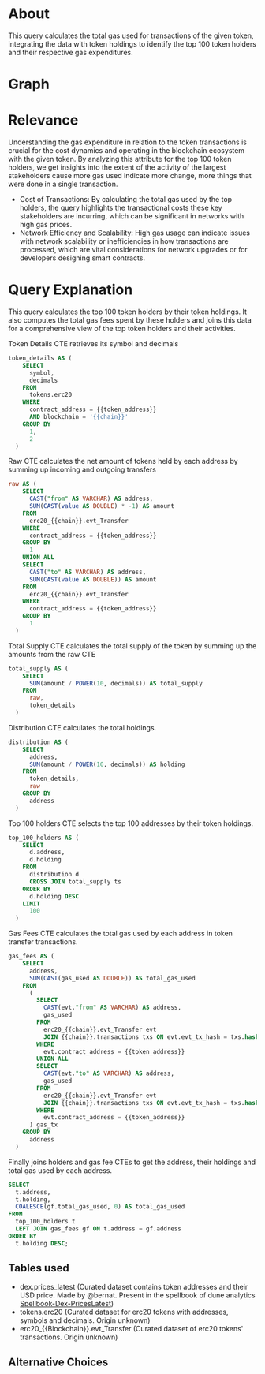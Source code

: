 # About

This query calculates the total gas used for transactions of the given token, integrating the data with token holdings to identify the top 100 token holders and their respective gas expenditures.

# Graph

# Relevance

Understanding the gas expenditure in relation to the token transactions is crucial for the cost dynamics and operating in the blockchain ecosystem with the given token. By analyzing this attribute for the top 100 token holders, we get insights into the extent of the activity of the largest stakeholders cause more gas used indicate more change, more things that were done in a single transaction.

- Cost of Transactions: By calculating the total gas used by the top holders, the query highlights the transactional costs these key stakeholders are incurring, which can be significant in networks with high gas prices.
- Network Efficiency and Scalability: High gas usage can indicate issues with network scalability or inefficiencies in how transactions are processed, which are vital considerations for network upgrades or for developers designing smart contracts.

# Query Explanation

This query calculates the top 100 token holders by their token holdings. It also computes the total gas fees spent by these holders and joins this data for a comprehensive view of the top token holders and their activities.

Token Details CTE retrieves its symbol and decimals

```sql
token_details AS (
    SELECT
      symbol,
      decimals
    FROM
      tokens.erc20
    WHERE
      contract_address = {{token_address}}
      AND blockchain = '{{chain}}'
    GROUP BY
      1,
      2
  )
```

Raw CTE calculates the net amount of tokens held by each address by summing up incoming and outgoing transfers

```sql
raw AS (
    SELECT
      CAST("from" AS VARCHAR) AS address,
      SUM(CAST(value AS DOUBLE) * -1) AS amount
    FROM
      erc20_{{chain}}.evt_Transfer
    WHERE
      contract_address = {{token_address}}
    GROUP BY
      1
    UNION ALL
    SELECT
      CAST("to" AS VARCHAR) AS address,
      SUM(CAST(value AS DOUBLE)) AS amount
    FROM
      erc20_{{chain}}.evt_Transfer
    WHERE
      contract_address = {{token_address}}
    GROUP BY
      1
  )
```

Total Supply CTE calculates the total supply of the token by summing up the amounts from the raw CTE

```sql
total_supply AS (
    SELECT
      SUM(amount / POWER(10, decimals)) AS total_supply
    FROM
      raw,
      token_details
  )
```

Distribution CTE calculates the total holdings.

```sql
distribution AS (
    SELECT
      address,
      SUM(amount / POWER(10, decimals)) AS holding
    FROM
      token_details,
      raw
    GROUP BY
      address
  )
```

Top 100 holders CTE selects the top 100 addresses by their token holdings.

```sql
top_100_holders AS (
    SELECT
      d.address,
      d.holding
    FROM
      distribution d
      CROSS JOIN total_supply ts
    ORDER BY
      d.holding DESC
    LIMIT
      100
  )
```

Gas Fees CTE calculates the total gas used by each address in token transfer transactions.

```sql
gas_fees AS (
    SELECT
      address,
      SUM(CAST(gas_used AS DOUBLE)) AS total_gas_used
    FROM
      (
        SELECT
          CAST(evt."from" AS VARCHAR) AS address,
          gas_used
        FROM
          erc20_{{chain}}.evt_Transfer evt
          JOIN {{chain}}.transactions txs ON evt.evt_tx_hash = txs.hash
        WHERE
          evt.contract_address = {{token_address}}
        UNION ALL
        SELECT
          CAST(evt."to" AS VARCHAR) AS address,
          gas_used
        FROM
          erc20_{{chain}}.evt_Transfer evt
          JOIN {{chain}}.transactions txs ON evt.evt_tx_hash = txs.hash
        WHERE
          evt.contract_address = {{token_address}}
      ) gas_tx
    GROUP BY
      address
  )
```

Finally joins holders and gas fee CTEs to get the address, their holdings and total gas used by each address.

```sql
SELECT
  t.address,
  t.holding,
  COALESCE(gf.total_gas_used, 0) AS total_gas_used
FROM
  top_100_holders t
  LEFT JOIN gas_fees gf ON t.address = gf.address
ORDER BY
  t.holding DESC;
```

## Tables used

- dex.prices_latest (Curated dataset contains token addresses and their USD price. Made by @bernat. Present in the spellbook of dune analytics [Spellbook-Dex-PricesLatest](https://github.com/duneanalytics/spellbook/blob/main/models/dex/dex_prices_latest.sql))
- tokens.erc20 (Curated dataset for erc20 tokens with addresses, symbols and decimals. Origin unknown)
- erc20\_{{Blockchain}}.evt_Transfer (Curated dataset of erc20 tokens' transactions. Origin unknown)

## Alternative Choices
